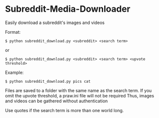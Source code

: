 # Subreddit-Media-Downloader

Easily download a subreddit's images and videos

Format:

	$ python subreddit_download.py <subreddit> <search term>

or

	$ python subreddit_download.py <subreddit> <search term> <upvote threshold>

Example:

	$ python subreddit_download.py pics cat

Files are saved to a folder with the same name as the search term.
If you omit the upvote threshold, a praw.ini file will not be required
Thus, images and videos can be gathered without authentication

Use quotes if the search term is more than one world long.